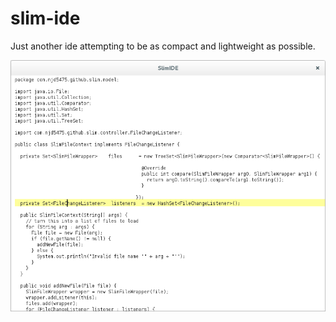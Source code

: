 # slim-ide
Just another ide attempting to be as compact and lightweight as possible.

![Alt text](images/screenshot.png?raw=true "Screenshot")